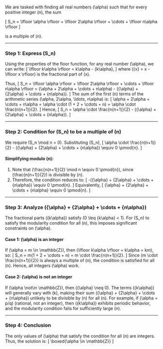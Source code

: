 We are tasked with finding all real numbers \(\alpha\) such that for every positive integer \(n\), the sum 

\[
S_n = \lfloor \alpha \rfloor + \lfloor 2\alpha \rfloor + \cdots + \lfloor n\alpha \rfloor
\]

is a multiple of \(n\).

---

### Step 1: Express \(S_n\)
Using the properties of the floor function, for any real number \(\alpha\), we can write:
\[
\lfloor k\alpha \rfloor = k\alpha - \{k\alpha\},
\]
where \(\{x\} = x - \lfloor x \rfloor\) is the fractional part of \(x\).

Thus,
\[
S_n = \lfloor \alpha \rfloor + \lfloor 2\alpha \rfloor + \cdots + \lfloor n\alpha \rfloor
= (\alpha + 2\alpha + \cdots + n\alpha) - (\{\alpha\} + \{2\alpha\} + \cdots + \{n\alpha\}).
\]
The sum of the first \(n\) terms of the arithmetic series \(\alpha, 2\alpha, \ldots, n\alpha\) is:
\[
\alpha + 2\alpha + \cdots + n\alpha = \alpha \cdot (1 + 2 + \cdots + n) = \alpha \cdot \frac{n(n+1)}{2}.
\]
Hence,
\[
S_n = \alpha \cdot \frac{n(n+1)}{2} - (\{\alpha\} + \{2\alpha\} + \cdots + \{n\alpha\}).
\]

---

### Step 2: Condition for \(S_n\) to be a multiple of \(n\)
We require \(S_n \mod n = 0\). Substituting \(S_n\),
\[
\alpha \cdot \frac{n(n+1)}{2} - (\{\alpha\} + \{2\alpha\} + \cdots + \{n\alpha\}) \equiv 0 \pmod{n}.
\]

#### Simplifying modulo \(n\):
1. Note that \(\frac{n(n+1)}{2} \mod n \equiv 0 \pmod{n}\), since \(\frac{n(n+1)}{2}\) is divisible by \(n\).
2. Therefore, the condition reduces to:
\[
-(\{\alpha\} + \{2\alpha\} + \cdots + \{n\alpha\}) \equiv 0 \pmod{n}.
\]
Equivalently,
\[
\{\alpha\} + \{2\alpha\} + \cdots + \{n\alpha\} \equiv 0 \pmod{n}.
\]

---

### Step 3: Analyze \(\{\alpha\} + \{2\alpha\} + \cdots + \{n\alpha\}\)
The fractional parts \(\{k\alpha\}\) satisfy \(0 \leq \{k\alpha\} < 1\). For \(S_n\) to satisfy the modularity condition for all \(n\), this imposes significant constraints on \(\alpha\). 

#### Case 1: \(\alpha\) is an integer
If \(\alpha = m \in \mathbb{Z}\), then \(\lfloor k\alpha \rfloor = k\alpha = km\), so:
\[
S_n = m(1 + 2 + \cdots + n) = m \cdot \frac{n(n+1)}{2}.
\]
Since \(m \cdot \frac{n(n+1)}{2}\) is always a multiple of \(n\), the condition is satisfied for all \(n\). Hence, all integers \(\alpha\) work.

#### Case 2: \(\alpha\) is not an integer
If \(\alpha \not\in \mathbb{Z}\), then \(\{\alpha\} \neq 0\). The terms \(\{k\alpha\}\) will generally vary with \(k\), making their sum \(\{\alpha\} + \{2\alpha\} + \cdots + \{n\alpha\}\) unlikely to be divisible by \(n\) for all \(n\). For example, if \(\alpha = p/q\) (rational, not an integer), then \(\{k\alpha\}\) exhibits periodic behavior, and the modularity condition fails for sufficiently large \(n\).

---

### Step 4: Conclusion
The only values of \(\alpha\) that satisfy the condition for all \(n\) are integers. Thus, the solution is:
\[
\boxed{\alpha \in \mathbb{Z}}
\]